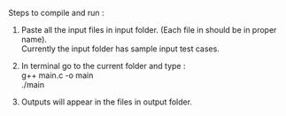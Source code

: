 Steps to compile and run :

1. Paste all the input files in input folder. (Each file in should be in proper name).<br/>
	Currently the input folder has sample input test cases.

2. In terminal go to the current folder and type : <br/>
	g++ main.c -o main <br/>
	./main

3. Outputs will appear in the files in output folder.


